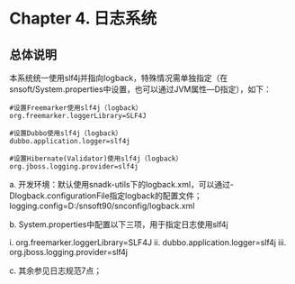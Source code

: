 # Chapter 4. 日志系统
## 总体说明

本系统统一使用slf4j并指向logback，特殊情况需单独指定（在snsoft/System.properties中设置，也可以通过JVM属性—D指定），如下：
```
#设置Freemarker使用slf4j（logback）
org.freemarker.loggerLibrary=SLF4J

#设置Dubbo使用slf4j（logback）
dubbo.application.logger=slf4j

#设置Hibernate(Validator)使用slf4j（logback）
org.jboss.logging.provider=slf4j
```
a. 开发环境：默认使用snadk-utils下的logback.xml，可以通过-Dlogback.configurationFile指定logback的配置文件；
logging.config=D:/snsoft90/snconfig/logback.xml

b. System.properties中配置以下三项，用于指定日志使用slf4j

  i. org.freemarker.loggerLibrary=SLF4J
  ii. dubbo.application.logger=slf4j
  iii. org.jboss.logging.provider=slf4j

c. 其余参见日志规范7点；

